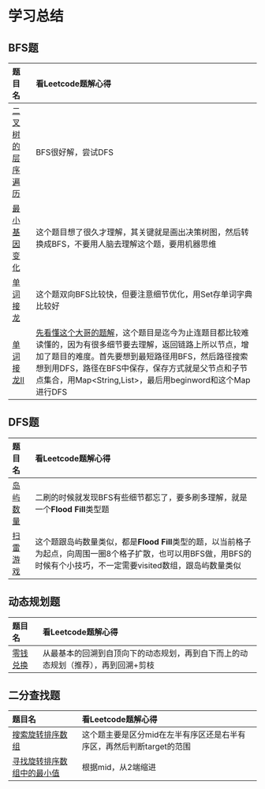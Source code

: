 # 学习总结

## BFS题

| 题目名 | 看Leetcode题解心得 |
| :- | :- |
| [二叉树的层序遍历](https://leetcode-cn.com/problems/binary-tree-level-order-traversal/) | BFS很好解，尝试DFS |
| [最小基因变化](https://leetcode-cn.com/problems/minimum-genetic-mutation/) | 这个题目想了很久才理解，其关键就是画出决策树图，然后转换成BFS，不要用人脑去理解这个题，要用机器思维 |
| [单词接龙](https://leetcode-cn.com/problems/word-ladder/) | 这个题双向BFS比较快，但要注意细节优化，用Set存单词字典比较好 |
| [单词接龙II](https://leetcode-cn.com/problems/word-ladder-ii/) | [先看懂这个大哥的题解](https://leetcode-cn.com/problems/word-ladder-ii/solution/yan-du-you-xian-bian-li-shuang-xiang-yan-du-you--2/)，这个题目是迄今为止连题目都比较难读懂的，因为有很多细节要去理解，返回链路上所以节点，增加了题目的难度。首先要想到最短路径用BFS，然后路径搜索想到用DFS，路径在BFS中保存，保存方式就是父节点和子节点集合，用Map<String,List<String>>，最后用beginword和这个Map进行DFS |


## DFS题

| 题目名 | 看Leetcode题解心得 |
| :- | :- |
| [岛屿数量](https://leetcode-cn.com/problems/number-of-islands/) | 二刷的时候就发现BFS有些细节都忘了，要多刷多理解，就是一个**Flood Fill**类型题 |
| [扫雷游戏](https://leetcode-cn.com/problems/minesweeper/) | 这个题跟岛屿数量类似，都是**Flood Fill**类型的题，以当前格子为起点，向周围一圈8个格子扩散，也可以用BFS做，用BFS的时候有个小技巧，不一定需要visited数组，跟岛屿数量类似 |

## 动态规划题

| 题目名 | 看Leetcode题解心得 |
| :- | :- |
| [零钱兑换](https://leetcode-cn.com/problems/coin-change/) | 从最基本的回溯到自顶向下的动态规划，再到自下而上的动态规划（推荐），再到回溯+剪枝 |

## 二分查找题
| 题目名 | 看Leetcode题解心得 |
| :- | :- |
| [搜索旋转排序数组](https://leetcode-cn.com/problems/search-in-rotated-sorted-array/) | 这个题主要是区分mid在左半有序区还是右半有序区，再然后判断target的范围 |
| [寻找旋转排序数组中的最小值](https://leetcode-cn.com/problems/find-minimum-in-rotated-sorted-array/) | 根据mid，从2端缩进 |